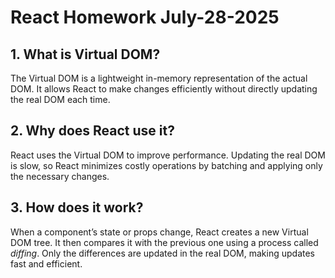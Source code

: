 # React Homework July-28-2025

## 1. What is Virtual DOM?
The Virtual DOM is a lightweight in-memory representation of the actual DOM. It allows React to make changes efficiently without directly updating the real DOM each time.

## 2. Why does React use it?
React uses the Virtual DOM to improve performance. Updating the real DOM is slow, so React minimizes costly operations by batching and applying only the necessary changes.

## 3. How does it work?
When a component’s state or props change, React creates a new Virtual DOM tree. It then compares it with the previous one using a process called *diffing*. Only the differences are updated in the real DOM, making updates fast and efficient.